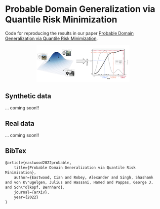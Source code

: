 # Probable Domain Generalization via Quantile Risk Minimization
Code for reproducing the results in our paper [Probable Domain Generalization via Quantile Risk Minimization](https://github.com/cianeastwood/qrm).

<p align="center">
  <img src="https://github.com/cianeastwood/qrm/blob/master/quantile_risk.png?raw=true" width="300" alt="Quantile risk" />
</p>

## Synthetic data
... coming soon!!

## Real data
... coming soon!!

## BibTex

```
@article{eastwood2022probable,
    title={Probable Domain Generalization via Quantile Risk Minimization},
    author={Eastwood, Cian and Robey, Alexander and Singh, Shashank and von K\"ugelgen, Julius and Hassani, Hamed and Pappas, George J. and Sch\"olkopf, Bernhard},
    journal={arXiv},
    year={2022}
}
```

